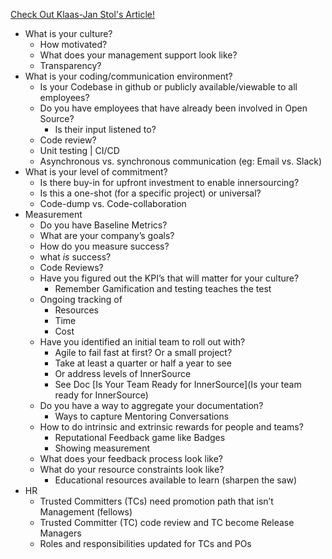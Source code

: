 [Check Out Klaas-Jan Stol's Article!](https://www.infoq.com/articles/inner-source-open-source-development-practices)

* What is your culture?
  * How motivated?
  * What does your management support look like?
  * Transparency?
* What is your coding/communication environment?
  * Is your Codebase in github or publicly available/viewable to all employees?
  * Do you have employees that have already been involved in Open Source?
    * Is their input listened to?
  * Code review?
  * Unit testing | CI/CD
  * Asynchronous vs. synchronous communication (eg: Email vs. Slack)
* What is your level of commitment?
  * Is there buy-in for upfront investment to enable innersourcing?
  * Is this a one-shot (for a specific project) or universal?
  * Code-dump vs. Code-collaboration
* Measurement
  * Do you have Baseline Metrics?
  * What are your company’s goals?
  * How do you measure success?
  * what *is* success?
  * Code Reviews?
  * Have you figured out the KPI’s that will matter for your culture?
    * Remember Gamification and testing teaches the test
  * Ongoing tracking of  
    * Resources
    * Time
    * Cost
  * Have you identified an initial team to roll out with?
    * Agile to fail fast at first? Or a small project? 
    * Take at least a quarter or half a year to see
    * Or address levels of InnerSource 
    * See Doc [Is Your Team Ready for InnerSource](Is your team ready for InnerSource)
  * Do you have a way to aggregate your documentation?
    * Ways to capture Mentoring Conversations
  * How to do intrinsic and extrinsic rewards for people and teams?
    * Reputational Feedback game like Badges
    * Showing measurement
  * What does your feedback process look like?
  * What do your resource constraints look like?
    * Educational resources available to learn (sharpen the saw)
* HR
  * Trusted Committers (TCs) need promotion path that isn’t Management (fellows)
  * Trusted Committer (TC) code review and TC become Release Managers
  * Roles and responsibilities updated for TCs and POs
